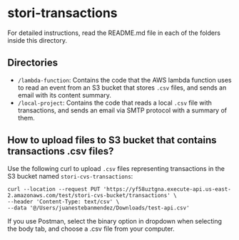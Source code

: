 # stori-transactions

For detailed instructions, read the README.md file in each of the folders inside this directory.

## Directories
* `/lambda-function`: Contains the code that the AWS lambda function uses to read an event from an S3 bucket that stores `.csv` files, and sends an email with its content summary.
* `/local-project`: Contains the code that reads a local `.csv` file with transactions, and sends an email via SMTP protocol with a summary of them.

## How to upload files to S3 bucket that contains transactions .csv files?

Use the following curl to upload `.csv` files representing transactions in the S3 bucket named `stori-cvs-transactions`:

```
curl --location --request PUT 'https://yf58uztgna.execute-api.us-east-2.amazonaws.com/test/stori-cvs-bucket/transactions' \
--header 'Content-Type: text/csv' \
--data '@/Users/juanestebanmendez/Downloads/test-api.csv'
```
If you use Postman, select the binary option in dropdown when selecting the body tab, and choose a .csv file from your computer.